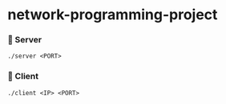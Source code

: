 # network-programming-project
### 🧸 Server
```./server <PORT>```

### 🧸 Client
```./client <IP> <PORT>```
